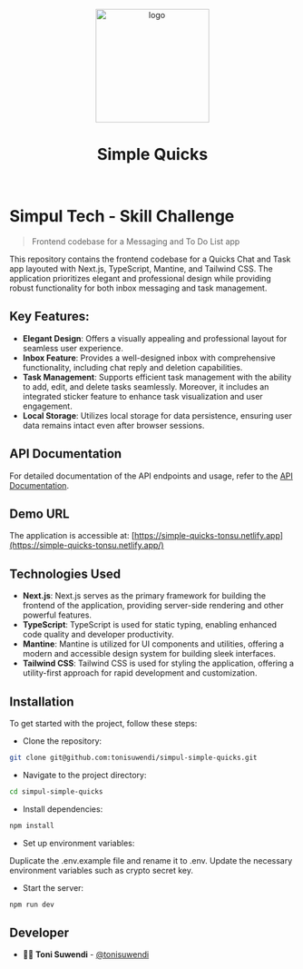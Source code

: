 <div align="center">
  <br>
  <a href="https://simple-quicks-tonsu.netlify.app/favicon.svg"><img src="https://simple-quicks-tonsu.netlify.app/favicon.svg" alt="logo" width="200"></a>
  <br>
  <h1>Simple Quicks</h1>
  <br>
</div>

# Simpul Tech - Skill Challenge
> Frontend codebase for a Messaging and To Do List app

This repository contains the frontend codebase for a Quicks Chat and Task app layouted with Next.js, TypeScript, Mantine, and Tailwind CSS. The application prioritizes elegant and professional design while providing robust functionality for both inbox messaging and task management.

## Key Features:
- **Elegant Design**: Offers a visually appealing and professional layout for seamless user experience.
- **Inbox Feature**: Provides a well-designed inbox with comprehensive functionality, including chat reply and deletion capabilities.
- **Task Management**: Supports efficient task management with the ability to add, edit, and delete tasks seamlessly. Moreover, it includes an integrated sticker feature to enhance task visualization and user engagement.
- **Local Storage**: Utilizes local storage for data persistence, ensuring user data remains intact even after browser sessions.

## API Documentation

For detailed documentation of the API endpoints and usage, refer to the [API Documentation](https://geosains-docs.apidog.io/).

## Demo URL

The application is accessible at: [https://simple-quicks-tonsu.netlify.app](https://simple-quicks-tonsu.netlify.app/)

## Technologies Used
- **Next.js**: Next.js serves as the primary framework for building the frontend of the application, providing server-side rendering and other powerful features.
- **TypeScript**: TypeScript is used for static typing, enabling enhanced code quality and developer productivity.
- **Mantine**: Mantine is utilized for UI components and utilities, offering a modern and accessible design system for building sleek interfaces.
- **Tailwind CSS**: Tailwind CSS is used for styling the application, offering a utility-first approach for rapid development and customization.

## Installation

To get started with the project, follow these steps:

- Clone the repository:

```sh
git clone git@github.com:tonisuwendi/simpul-simple-quicks.git
```

- Navigate to the project directory:

```sh
cd simpul-simple-quicks
```

- Install dependencies:

```sh
npm install
```

- Set up environment variables:

Duplicate the .env.example file and rename it to .env. Update the necessary environment variables such as crypto secret key.

- Start the server:

```sh
npm run dev
```

## Developer

- 👨‍💻 **Toni Suwendi** - [@tonisuwendi](https://github.com/tonisuwendi)


